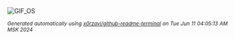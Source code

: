 <div align="justify">
<picture>
    <source media="(prefers-color-scheme: dark)" srcset="https://i.ibb.co/cyzwgRp/output-gif.gif">
    <source media="(prefers-color-scheme: light)" srcset="https://i.ibb.co/cyzwgRp/output-gif.gif">
    <img alt="GIF_OS" src="https://i.ibb.co/cyzwgRp/output-gif.gif">
</picture>

<sub><i>Generated automatically using [x0rzavi/github-readme-terminal](https://github.com/x0rzavi/github-readme-terminal) on Tue Jun 11 04:05:13 AM MSK 2024</i></sub>

</div>

<!-- Image deletion URL: https://ibb.co/tHyzmnN/f07d152e6bff528946c9e0927949f092 -->